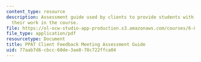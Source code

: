 ```yaml
---
content_type: resource
description: Assessment guide used by clients to provide students with feedback about
  their work in the course.
file: https://ol-ocw-studio-app-production.s3.amazonaws.com/courses/6-811-principles-and-practice-of-assistive-technology-fall-2014/77aab7d6cbcc60de3ae078c722ffca04_PPATfeedback.pdf
file_type: application/pdf
resourcetype: Document
title: PPAT Client Feedback Meeting Assessment Guide
uid: 77aab7d6-cbcc-60de-3ae0-78c722ffca04
---
```

